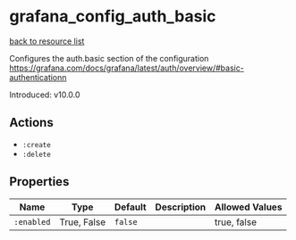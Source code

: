 # grafana_config_auth_basic

[back to resource list](https://github.com/sous-chefs/grafana#resources)

Configures the auth.basic section of the configuration <https://grafana.com/docs/grafana/latest/auth/overview/#basic-authenticationn>

Introduced: v10.0.0

## Actions

- `:create`
- `:delete`

## Properties

| Name       | Type        | Default | Description | Allowed Values |
| ---------- | ----------- | ------- | ----------- | -------------- |
| `:enabled` | True, False | `false` |             | true, false    |
